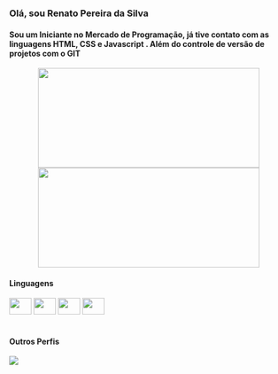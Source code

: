 ### Olá, sou Renato Pereira da Silva

#### Sou um Iniciante no Mercado de Programação, já tive contato com as linguagens HTML, CSS e Javascript . Além do controle de versão de projetos com o GIT

<div align="center">
  <img height="180em" width="400em" src="https://github-readme-stats.vercel.app/api?username=Renatouhu&show_icons=true&theme=tokyonight";>
  <img height="180em" width="400em" src="https://github-readme-stats.vercel.app/api/top-langs/?username=Renatouhu&layout=compact&theme=tokyonight"/>
</div>

#### Linguagens
<div>
  <img align="center" width="40" height="30" src="https://cdn.jsdelivr.net/gh/devicons/devicon/icons/html5/html5-original.svg"/>
  <img align="center" width="40" height="30" src="https://cdn.jsdelivr.net/gh/devicons/devicon/icons/css3/css3-original.svg"/>
  <img align="center" width="40" height="30" src="https://cdn.jsdelivr.net/gh/devicons/devicon/icons/javascript/javascript-original.svg"/>
  <!-- <img align="center" width="40" height="30" src="https://cdn.jsdelivr.net/gh/devicons/devicon/icons/php/php-plain.svg"/> -->
  <img align="center" width="40" height="30" src="https://cdn.jsdelivr.net/gh/devicons/devicon/icons/git/git-original.svg""/>
</div>

#
                                                                                                                           
#### Outros Perfis                                                                                                                           
<div>
  <a href="https://www.linkedin.com/in/renato-pereira-da-silva-541701245/" target="_blank"> <img src="https://img.shields.io/badge/LinkedIn-0077B5?style=for-the-badge&logo=linkedin&logoColor=white"></a>
</div>
